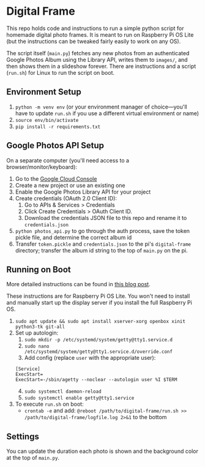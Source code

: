 # Digital Frame

This repo holds code and instructions to run a simple python script for homemade digital photo frames. It is meant to run on Raspberry Pi OS Lite (but the instructions can be tweaked fairly easily to work on any OS). 

The script itself (`main.py`) fetches any new photos from an authenticated Google Photos Album using the Library API, writes them to `images/`, and then shows them in a slideshow forever. There are instructions and a script (`run.sh`) for Linux to run the script on boot.

## Environment Setup
1. `python -m venv env` (or your environment manager of choice—you'll have to update `run.sh` if you use a different virtual environment or name)
2. `source env/bin/activate`
3. `pip install -r requirements.txt`

## Google Photos API Setup
On a separate computer (you'll need access to a browser/monitor/keyboard):
1. Go to the [Google Cloud Console](https://console.cloud.google.com/)
2. Create a new project or use an existing one
3. Enable the Google Photos Library API for your project
4. Create credentials (OAuth 2.0 Client ID):
   1. Go to APIs & Services > Credentials
   2. Click Create Credentials > OAuth Client ID.
   3. Download the credentials JSON file to this repo and rename it to `credentials.json`
5. `python photos_api.py` to go through the auth process, save the token pickle file, and determine the correct album id
6. Transfer `token.pickle` and `credentials.json` to the pi's `digital-frame` directory; transfer the album id string to the top of `main.py` on the pi.

## Running on Boot
More detailed instructions can be found in [this blog post](#).

These instructions are for Raspberry Pi OS Lite. You won't need to install and manually start up the display server if you install the full Raspberry Pi OS.

1. `sudo apt update && sudo apt install xserver-xorg openbox xinit python3-tk git-all`
2. Set up autologin:
	1. `sudo mkdir -p /etc/systemd/system/getty@tty1.service.d`
	2. `sudo nano /etc/systemd/system/getty@tty1.service.d/override.conf`
	3. Add config (replace `user` with the appropriate user):
	```
	[Service] 
	ExecStart= 
	ExecStart=-/sbin/agetty --noclear --autologin user %I $TERM
	```
	4. `sudo systemctl daemon-reload`
	5. `sudo systemctl enable getty@tty1.service`
3. To execute `run.sh` on boot:
	- `crontab -e` and add: `@reboot /path/to/digital-frame/run.sh >> /path/to/digital-frame/logfile.log 2>&1` to the bottom


## Settings
You can update the duration each photo is shown and the background color at the top of `main.py`.
